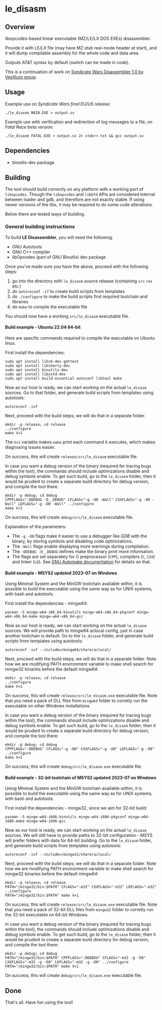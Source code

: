 # le_disasm

## Overview

libopcodes-based linear executable (MZ/LE/LX DOS EXEs) disassembler.

Provide it with LE/LX file (may have MZ stub real-mode header at start),
and it will dump compilable assembly for the whole code and data area.

Outputs AT&amp;T syntax by default (switch can be made in code).

This is a continuation of work on
[Syndicate Wars Disassembler 1.0 by Vexillium group](http://swars.vexillium.org/files/swdisasm-1.0.tar.bz2).

## Usage

Example use on _Syndicate Wars final EU/US release_:

```
./le_disasm MAIN.EXE > output.sx

```

Example use with verification and redirection of log messages to a file, on _Fatal Race beta version_:

```
./le_disasm FATAL.EXE > output.sx 2> stderr.txt && gcc output.sx

```

## Dependencies

- binutils-dev package

## Building

The tool should build correctly on any platform with a working port of `libopcodes`.
Though the `libopcodes` and `libbfd` APIs are considered internal between loader and gdb,
and therefore are not exactly stable. If using newer versions of the libs, it may
be required to do some code alterations.

Below there are tested ways of building.

### General building instructions

To build **LE Disassembler**, you will need the following:

* GNU Autotools
* GNU C++ compiler
* libOpcodes (part of GNU Binutils) dev package

Once you've made sure you have the above, proceed with the following steps:

1. go into the directory with `le_disasm` source release (containing `src` `res` etc.)
2. do `autoreconf -if` to create build scripts from templates
3. do `./configure` to make the build scripts find required toolchain and libraries
4. do `make` to compile the executable file

You should now have a working `src/le_disasm` executable file.

#### Build example - Ubuntu 22.04 64-bit

Here are specific commands required to compile the executable on Ubuntu linux.

First install the dependencies:

```
sudo apt install libc6-dev gettext
sudo apt install libiberty-dev
sudo apt install binutils-dev
sudo apt install libzstd-dev
sudo apt install build-essential autoconf libtool make
```

Now as our host is ready, we can start working on the actual `le_disasm` sources.
Go to that folder, and generate build scripts from templates using autotools:

```
autoreconf -ivf
```

Next, proceed with the build steps; we will do that in a separate folder.

```
mkdir -p release; cd release
../configure
make V=1
```

The `V=1` variable makes `make` print each command it executes, which makes
diagnosing issues easier.

On success, this will create `release/src/le_disasm` executable file.

In case you want a debug version of the binary (required for tracing bugs within the
tool), the commands should include optimizations disable and debug symbols enable.
To get such build, go to the `le_disasm` folder; then it would be prudent to create
a separate build directory for debug version, and compile the tool there:

```
mkdir -p debug; cd debug
CPPFLAGS="-DDEBUG -D__DEBUG" CFLAGS="-g -O0 -Wall" CXXFLAGS="-g -O0 -Wall" LDFLAGS="-g -O0 -Wall" ../configure
make V=1
```

On success, this will create `debug/src/le_disasm` executable file.

Explanation of the parameters:

* The `-g -O0` flags make it easier to use a debugger like _GDB_ with the
  binary, by storing symbols and disabling code optimizations.
* The `-Wall` flags enable displaying more warnings during compilation.
* The `-DDEBUG -D__DEBUG` defines make the binary print more information.
* The flags are set separately for C preprocessor (`CPP`), compilers (`C`, `CXX`)
  and linker (`LD`). See [GNU Automake documentation](https://www.gnu.org/software/automake/manual/html_node/Programs.html)
  for details on that.

#### Build example - MSYS2 updated 2023-07 on Windows

Using Minimal System and the MinGW toolchain available within, it is possible
to build the executable using the same way as for UNIX systems, with bash and autotools.

First install the dependencies - mingw64:

```
pacman -S mingw-w64-x86_64-binutils mingw-w64-x86_64-pkgconf mingw-w64-x86_64-make mingw-w64-x86_64-gcc
```

Now as our host is ready, we can start working on the actual `le_disasm` sources.
We will provide path to mingw64 aclocal config, just in case another toolchain is default.
Go to the `le_disasm` folder, and generate build scripts from templates using autotools:

```
autoreconf -ivf --include=/mingw64/share/aclocal/
```

Next, proceed with the build steps; we will do that in a separate folder.
Note how we are modifying PATH environment variable to make shell search for mingw32
binaries before the default mingw64:

```
mkdir -p release; cd release
../configure
make V=1
```

On success, this will create `release/src/le_disasm.exe` executable file.
Note that you need a pack of DLL files from `mingw64` folder to corretly run
the executable on other Windows installations.

In case you want a debug version of the binary (required for tracing bugs within the
tool), the commands should include optimizations disable and debug symbols enable.
To get such build, go to the `le_disasm` folder; then it would be prudent to create
a separate build directory for debug version, and compile the tool there:

```
mkdir -p debug; cd debug
CPPFLAGS="-DDEBUG" CFLAGS="-g -O0" CXXFLAGS="-g -O0" LDFLAGS="-g -O0" ../configure
make V=1
```
On success, this will create `debug/src/le_disasm.exe` executable file.

#### Build example - 32-bit toolchain of MSYS2 updated 2023-07 on Windows

Using Minimal System and the MinGW toolchain available within, it is possible
to build the executable using the same way as for UNIX systems, with bash and autotools.

First install the dependencies - mingw32, since we aim for 32-bit build:

```
pacman -S mingw-w64-i686-binutils mingw-w64-i686-pkgconf mingw-w64-i686-make mingw-w64-i686-gcc
```

Now as our host is ready, we can start working on the actual `le_disasm` sources.
We will still have to provide paths to 32-bit configuration - MSYS will prefer
folders with data for 64-bit building.
Go to the `le_disasm` folder, and generate build scripts from templates using autotools:

```
autoreconf -ivf --include=/mingw32/share/aclocal/
```

Next, proceed with the build steps; we will do that in a separate folder.
Note how we are modifying PATH environment variable to make shell search for mingw32
binaries before the default mingw64:

```
mkdir -p release; cd release
PATH="/mingw32/bin:$PATH" CFLAGS="-m32" CXXFLAGS="-m32" LDFLAGS="-m32" ../configure
PATH="/mingw32/bin:$PATH" make V=1
```

On success, this will create `release/src/le_disasm.exe` executable file.
Note that you need a pack of 32-bit DLL files from `mingw32` folder to corretly run
the 32-bit executable on 64-bit Windows.

In case you want a debug version of the binary (required for tracing bugs within the
tool), the commands should include optimizations disable and debug symbols enable.
To get such build, go to the `le_disasm` folder; then it would be prudent to create
a separate build directory for debug version, and compile the tool there:

```
mkdir -p debug; cd debug
PATH="/mingw32/bin:$PATH" CPPFLAGS="-DDEBUG" CFLAGS="-m32 -g -O0" CXXFLAGS="-m32 -g -O0" LDFLAGS="-m32 -g -O0" ../configure
PATH="/mingw32/bin:$PATH" make V=1
```
On success, this will create `debug/src/le_disasm.exe` executable file.

## Done

That's all. Have fun using the tool!
